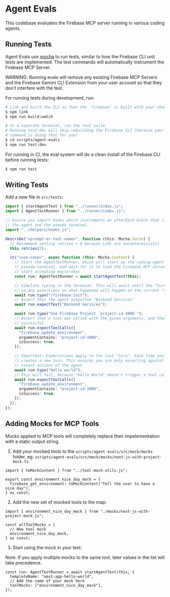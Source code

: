 # Agent Evals

This codebase evaluates the Firebase MCP server running in various coding agents.

## Running Tests

Agent Evals use [mocha](https://www.npmjs.com/package/mocha) to run tests, similar to how the Firebase CLI unit tests are implemented. The test commands will automatically instrument the Firebase MCP Server.

WARNING: Running evals will remove any existing Firebase MCP Servers and the Firebase Gemini CLI Extension from your user account so that they don't interfere with the test.

For running tests during development, run:

```bash
# Link and build the CLI so that the `firebase` is built with your changes
$ npm link
$ npm run build:watch

# In a separate terminal, run the test suite.
# Running test:dev will skip rebuilding the Firebase CLI (because your watch
# command is doing that for you)
$ cd scripts/agent-evals
$ npm run test:dev
```

For running in CI, the eval system will do a clean install of the Firebase CLI before running tests:

```bash
$ npm run test
```

## Writing Tests

Add a new file in `src/tests`:

```typescript
import { startAgentTest } from "../runner/index.js";
import { AgentTestRunner } from "../runner/index.js";

// Ensure you import hooks which instruments an afterEach block that cleans up
// the agent and the pseudo terminal.
import "../helpers/hooks.js";

describe("<prompt-or-tool-name>", function (this: Mocha.Suite) {
  // Recommend setting retries > 0 because LLMs are nondeterministic
  this.retries(2);

  it("<use-case>", async function (this: Mocha.Context) {
    // Start the AgentTestRunner, which will start up the coding agent in a
    // pseudo-terminal, and wait for it to load the Firebase MCP server, and
    // start accepting keystrokes
    const run: AgentTestRunner = await startAgentTest(this);

    // Simulate typing in the terminal. This will await until the "turn" is over
    // so any assertions on what happened will happen on the current "turn"
    await run.type("/firebase:init");
    // Assert that the agent outputted "Backend Services"
    await run.expectText("Backend Services");

    await run.type("Use Firebase Project `project-id-1000`");
    // Assert that a tool was called with the given arguments, and that it was
    // successful
    await run.expectToolCalls([
      "firebase_update_environment",
      argumentContains: "project-id-1000",
      isSuccess: true,
    ]);

    // Important: Expectations apply to the last "turn". Each time you type, it
    // creates a new turn. This ensures you are only asserting against the most
    // recent actions of the agent
    await run.type("Hello world");
    // This will fail, because "Hello World" doesn't trigger a tool call
    await run.expectToolCalls([
      "firebase_update_environment",
      argumentContains: "project-id-1000",
      isSuccess: true,
    ]);
  });
});
```

## Adding Mocks for MCP Tools

Mocks applied to MCP tools will completely replace their impelementation with a static output string.

1. Add your mocked tools to the `scripts/agent-evals/src/mock/mocks` folder, eg. `scripts/agent-evals/src/mock/mocks/next-js-with-project-mock.ts`

```
import { toMockContent } from "../tool-mock-utils.js";

export const environment_nice_day_mock = {
  firebase_get_environment: toMockContent("Tell the user to have a nice day"),
} as const;
```

2. Add the new set of mocked tools to the map:

```
import { environment_nice_day_mock } from "./mocks/next-js-with-project-mock.js";

const allToolMocks = {
  // New tool mock
  environment_nice_day_mock,
} as const;
```

3. Start using the mock in your test:

Note: If you apply multiple mocks to the same tool, later values in the list will take precedence.

```
const run: AgentTestRunner = await startAgentTest(this, {
  templateName: "next-app-hello-world",
  // Add the name of your mock here
  toolMocks: ["environment_nice_day_mock"],
});
```
